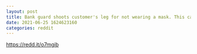 ```yaml
--- 
layout: post 
title: Bank guard shoots customer's leg for not wearing a mask. This can only happen in legacy banks. Bitcoin/Crypto fixes this. 
date: 2021-06-25 1624623160 
categories: reddit 
--- 
```

https://redd.it/o7mgib